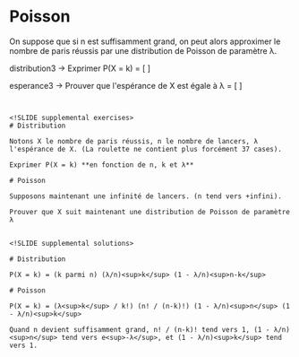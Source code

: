 <!SLIDE form=variance>
# Poisson

On suppose que si n est suffisamment grand, on peut alors approximer le nombre de paris réussis par une distribution de Poisson de paramètre λ.

distribution3 -> Exprimer P(X = k) = [   ]

esperance3 -> Prouver que l'espérance de X est égale à λ = [   ]

~~~FORM:variance~~~


<!SLIDE supplemental exercises>
# Distribution

Notons X le nombre de paris réussis, n le nombre de lancers, λ l'espérance de X. (La roulette ne contient plus forcément 37 cases).

Exprimer P(X = k) **en fonction de n, k et λ**

# Poisson

Supposons maintenant une infinité de lancers. (n tend vers +infini).

Prouver que X suit maintenant une distribution de Poisson de paramètre λ


<!SLIDE supplemental solutions>

# Distribution

P(X = k) = (k parmi n) (λ/n)<sup>k</sup> (1 - λ/n)<sup>n-k</sup>

# Poisson

P(X = k) = (λ<sup>k</sup> / k!) (n! / (n-k)!) (1 - λ/n)<sup>n</sup> (1 - λ/n)<sup>k</sup>

Quand n devient suffisamment grand, n! / (n-k)! tend vers 1, (1 - λ/n)<sup>n</sup> tend vers e<sup>-λ</sup>, et (1 - λ/n)<sup>k</sup> tend vers 1.
